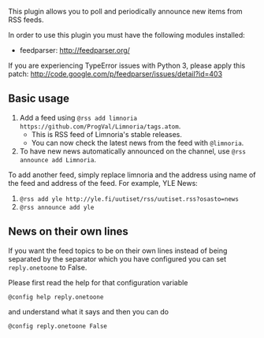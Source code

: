 This plugin allows you to poll and periodically announce new items from
RSS feeds.

In order to use this plugin you must have the following modules
installed:
* feedparser: http://feedparser.org/

If you are experiencing TypeError issues with Python 3, please apply this
patch: http://code.google.com/p/feedparser/issues/detail?id=403

Basic usage
-----------

1. Add a feed using
`@rss add limnoria https://github.com/ProgVal/Limnoria/tags.atom`.
    * This is RSS feed of Limnoria's stable releases.
    * You can now check the latest news from the feed with `@limnoria`.
2. To have new news automatically announced on the channel, use
`@rss announce add Limnoria`.

To add another feed, simply replace limnoria and the address using name
of the feed and address of the feed. For example, YLE News:

1. `@rss add yle http://yle.fi/uutiset/rss/uutiset.rss?osasto=news`
2. `@rss announce add yle`

News on their own lines
-----------------------

If you want the feed topics to be on their own lines instead of being separated by 
the separator which you have configured you can set `reply.onetoone` to False.

Please first read the help for that configuration variable

`@config help reply.onetoone`

and understand what it says and then you can do

`@config reply.onetoone False`
